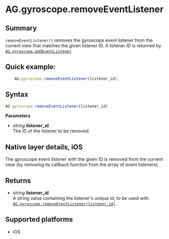 # AG.gyroscope.removeEventListener

## Summary
`removeEventListener()` removes the gyroscope event listener from the current view that matches the given listener ID. A listener ID is returned by [`AG.gyroscope.addEventListener`](addEventListener.md).

## Quick example:
```javascript
	AG.gyroscope.removeEventListener(listener_id);
```

## Syntax
```javascript
AG.gyroscope.removeEventListener(listener_id)
```

**Parameters**

* *string* **listener_id**<br>
 The ID of the listener to be removed. 

## Native layer details, iOS

The gyroscope event listener with the given ID is removed from the current view (by removing its callback function from the array of event listeners).

## Returns 
* *string* **listener_id**<br>
  A string value containing the listener's unique id, to be used with [`AG.gyroscope.removeEventListener(listener_id)`](removeEventListener.md).

## Supported platforms
* iOS